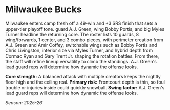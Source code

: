 # Milwaukee Bucks

Milwaukee enters camp fresh off a 49-win and +3 SRS finish that sets a upper-tier playoff tone. guard A.J. Green, wing Bobby Portis, and big Myles Turner headline the returning core.
The roster lists 10 guards, 8 wing/forwards, 1 center, and 3 combo pieces, with perimeter creation from A.J. Green and Amir Coffey, switchable wings such as Bobby Portis and Chris Livingston, interior size via Myles Turner, and hybrid depth from Cormac Ryan and Gary Trent Jr. shaping the rotation battles.
From there, the staff will refine lineup versatility to climb the standings. A.J. Green's lead guard reps will determine how dynamic the offense looks.

**Core strength:** A balanced attack with multiple creators keeps the nightly floor high and the ceiling real.
**Primary risk:** Frontcourt depth is thin, so foul trouble or injuries inside could quickly snowball.
**Swing factor:** A.J. Green's lead guard reps will determine how dynamic the offense looks.

_Season: 2025-26_
